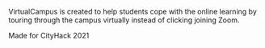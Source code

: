 VirtualCampus is created to help students cope with the online learning by touring through the campus virtually instead of clicking joining Zoom.

Made for CityHack 2021
